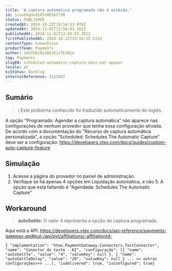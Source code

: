 ```yaml
---
title: 'A captura automática programada não é exibida.'
id: 1cuvGbgUvd1ATeHEG6Il98
status: PUBLISHED
createdAt: 2024-10-22T19:54:53.978Z
updatedAt: 2024-11-01T13:58:03.201Z
publishedAt: 2024-11-01T13:58:03.201Z
firstPublishedAt: 2024-10-22T19:54:55.533Z
contentType: knownIssue
productTeam: Payments
author: 2mXZkbi0oi061KicTExNjo
tag: Payments
slugEN: scheduled-automatic-capture-does-not-appear
locale: pt
kiStatus: Backlog
internalReference: 1121837
---
```


## Sumário

>ℹ️ Este problema conhecido foi traduzido automaticamente do inglês.


A opção "Programado: Agendar a captura automática" não aparece nas configurações de nenhum provedor que tenha essa configuração ativada.
De acordo com a documentação do "Recurso de captura automática personalizada", a opção "Scheduled: Schedules The Automatic Capture" deve ser a configuração:
https://developers.vtex.com/docs/guides/custom-auto-capture-feature

## Simulação



1. Acesse a página do provedor no painel de administração.
2. Verifique se há apenas 4 opções em Liquidação automática, e não 5. A opção que está faltando é "Agendada: Schedules The Automatic Capture"

## Workaround



> **autoSettle:** O valor 4 representa a opção de captura programada.

Aqui está a API: https://developers.vtex.com/docs/api-reference/payments-gateway-api#put-/api/pvt/affiliations/-affiliationId-

    { "implementation": "Vtex.PaymentGateway.Connectors.TestConnector", "name": "Conector de teste - KI", "configuração": [{ "name": "autoSettle", "value": "4", "valueKey": null }, { "name": "autoSettleDelay", "value": "20", "valueKey": null } ... << outras configurações>>> ...], "isdelivered": true, "isConfigured": true}






